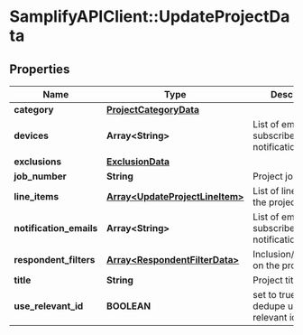 # SamplifyAPIClient::UpdateProjectData

## Properties
Name | Type | Description | Notes
------------ | ------------- | ------------- | -------------
**category** | [**ProjectCategoryData**](ProjectCategoryData.md) |  | [optional] 
**devices** | **Array&lt;String&gt;** | List of emails to subscribe to notifications | [optional] 
**exclusions** | [**ExclusionData**](ExclusionData.md) |  | [optional] 
**job_number** | **String** | Project job number | [optional] 
**line_items** | [**Array&lt;UpdateProjectLineItem&gt;**](UpdateProjectLineItem.md) | List of line items for the project. | [optional] 
**notification_emails** | **Array&lt;String&gt;** | List of emails to subscribe to notifications | [optional] 
**respondent_filters** | [**Array&lt;RespondentFilterData&gt;**](RespondentFilterData.md) | Inclusion/Exclusions on the project | [optional] 
**title** | **String** | Project title | [optional] 
**use_relevant_id** | **BOOLEAN** | set to true to dedupe using relevant id | [optional] 


